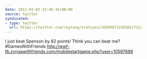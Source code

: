 ```yaml
---
date: 2012-02-02 15:46:15+00:00
source: twitter
syndicated:
- type: twitter
  url: https://twitter.com/roytang/statuses/165098713201651712/
---
```


I just beat Spenson by 82 points! Think you can beat me? #GamesWithFriends http://wwf-fb.zyngawithfriends.com/mobilestartgame.php?user=10597689